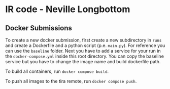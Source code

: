 # IR code - Neville Longbottom

## Docker Submissions

To create a new docker submission, first create a new subdirectory in `runs` and create a Dockerfile and a python script (p.e. `main.py`). For reference you can use the `baseline` folder. Next you have to add a service for your run in the `docker-compose.yml` inside this root directory. You can copy the baseline service but you have to change the image name and build dockerfile path. 

To build all containers, run `docker compose build`.

To push all images to the tira remote, run `docker compose push`.
